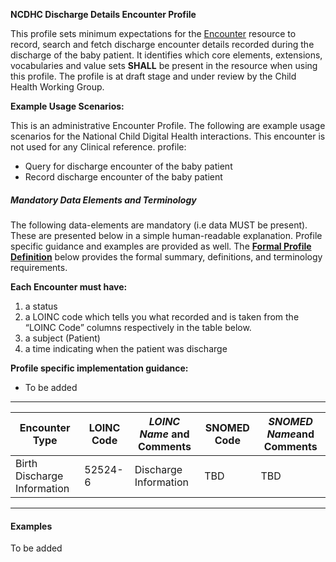 **NCDHC Discharge Details Encounter Profile**

This profile sets minimum expectations for the [Encounter] resource to record, search and fetch discharge encounter details recorded during the discharge of the baby patient. It identifies which core elements, extensions, vocabularies and value sets **SHALL** be present in the resource when using this profile. The profile is at draft stage and under review by the Child Health Working Group. 

**Example Usage Scenarios:**

This is an administrative Encounter Profile. The following are example usage scenarios for the National Child Digital Health interactions. This encounter is not used for any Clinical reference. 
profile:

-   Query for discharge encounter of the baby patient
-   Record discharge encounter of the baby patient

##### Mandatory Data Elements and Terminology


The following data-elements are mandatory (i.e data MUST be present). These are presented below in a simple human-readable explanation. Profile specific guidance and examples are provided as well.  The [**Formal Profile Definition**](#profile) below provides the  formal summary, definitions, and  terminology requirements.  

**Each Encounter must have:**

1.  a status  
1.  a LOINC code which tells you what recorded and is taken from the “LOINC Code” columns respectively in the table below.
1.  a subject (Patient)
1.  a time indicating when the patient was discharge    

**Profile specific implementation guidance:**

* To be added



---

<table class="grid">
  <thead>
    <tr>
      <th>Encounter Type</th>
      <th>LOINC Code</th>
      <th><em>LOINC Name </em>and Comments</th>
	  <th>SNOMED Code</th>
      <th><em>SNOMED Name</em>and Comments</th>      
    </tr>
  </thead>
  <tbody>
    <tr>
      <td>Birth Discharge Information</td>
      <td>52524-6</td>
      <td>Discharge Information</td>
      <td>TBD</td>
	  <td>TBD</td>	  
    </tr>    
  </tbody>
</table>

---


#### Examples

To be added

[Encounter]: http://hl7.org/fhir/encounter.html
[extensible]: http://hl7.org/fhir/terminologies.html#extensible
[General Guidance Section]: definitions.html
